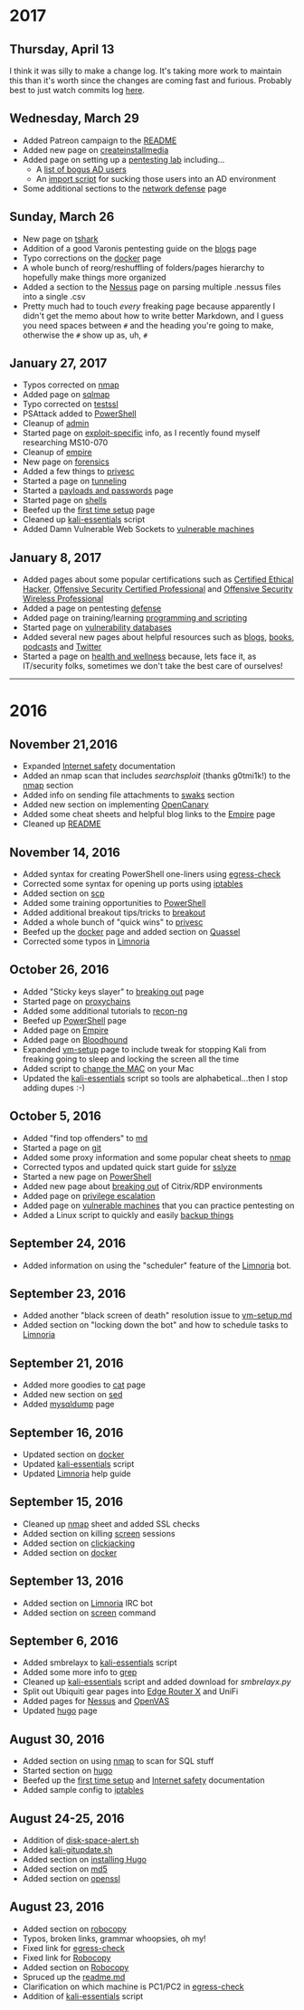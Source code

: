 # 2017
## Thursday, April 13
I think it was silly to make a change log.  It's taking more work to maintain this than it's worth since the changes are coming fast and furious.  Probably best to just watch commits log [here](https://github.com/braimee/bpatty/commits/master).

## Wednesday, March 29
* Added Patreon campaign to the [README](README.md)
* Added new page on [createinstallmedia](cmdline/mac/createinstallmedia.md)
* Added page on setting up a [pentesting lab](pentesting/lab/index.md) including...
  * A [list of bogus AD users](pentesting/lab/lusers.csv)
  * An [import script](pentesting/lab/import-ad-users.ps1) for sucking those users into an AD environment
* Some additional sections to the [network defense](pentesting/netpen/defense-hardening.md) page

## Sunday, March 26
* New page on [tshark](cmdline/linux/tshark.md)
* Addition of a good Varonis pentesting guide on the [blogs](resources/blogs.md) page
* Typo corrections on the [docker](web/docker.md) page
* A whole bunch of reorg/reshuffling of folders/pages hierarchy to hopefully make things more organized
* Added a section to the [Nessus](pentesting/vulnerability-scanners/nessus.md) page on parsing multiple .nessus files into a single .csv
* Pretty much had to touch *every* freaking page because apparently I didn't get the memo about how to write better Markdown, and I guess you need spaces between `#` and the heading you're going to make, otherwise the `#` show up as, uh, `#`


## January 27, 2017
* Typos corrected on [nmap](cmdline/linux/nmap.md)
* Added page on [sqlmap](cmdline/linux/sqlmap.md)
* Typo corrected on [testssl](cmdline/linux/testssl.md)
* PSAttack added to [PowerShell](cmdline/windows/powershell.md)
* Cleanup of [admin](pentesting/admin/admin.md)
* Started page on [exploit-specific](pentesting/exploit-info/exploit-info.md) info, as I recently found myself researching MS10-070
* Cleanup of [empire](pentesting/netpen/empire.md)
* New page on [forensics](pentesting/netpen/forensics.md)
* Added a few things to [privesc](pentesting/netpen/privesc.md)
* Started a page on [tunneling](pentesting/netpen/tunneling.md) 
* Started a [payloads and passwords](pentesting/payloads/payloads-and-passwords.md) page
* Started page on [shells](pentesting/webapp/shells.md)
* Beefed up the [first time setup](resources/best-practices/1sttimesetup.md) page
* Cleaned up [kali-essentials](scripts/linux/kali-essentials.sh) script
* Added Damn Vulnerable Web Sockets to [vulnerable machines](training/vulnerable-machines.md)

## January 8, 2017
* Added pages about some popular certifications such as [Certified Ethical Hacker](certifications/ceh.md), [Offensive Security Certified Professional](certifications/oscp.md) and [Offensive Security Wireless Professional](certifications/oswp.md)
* Added a page on pentesting [defense](pentesting/netpen/defense-hardening.md)
* Added page on training/learning [programming and scripting](training/programming-and-scripting.md)
* Started page on [vulnerability databases](pentesting/vulnerability-scanners/vulnerability-databases.md)
* Added several new pages about helpful resources such as [blogs](resources/blogs.md), [books](resources/books.md), [podcasts](resources/podcasts.md) and [Twitter](resources/twitter.md)
* Started a page on [health and wellness](resources/health-and-wellness.md) because, lets face it, as IT/security folks, sometimes we don't take the best care of ourselves!

---

# 2016

## November 21,2016
* Expanded [Internet safety](best-practices/internetsafety.md) documentation
* Added an nmap scan that includes *searchsploit* (thanks g0tmi1k!) to the [nmap](cmdline/linux/nmap.md) section
* Added info on sending file attachments to [swaks](cmdline/linux/swaks.md) section
* Added new section on implementing [OpenCanary](pentesting/honeypots/opencanary.md)
* Added some cheat sheets and helpful blog links to the [Empire](pentesting/netpen/empire.md) page
* Cleaned up [README](README.md)

## November 14, 2016
* Added syntax for creating PowerShell one-liners using [egress-check](cmdline/linux/egress-check.md)
* Corrected some syntax for opening up ports using [iptables](cmdline/linux/iptables.md)
* Added section on [scp](cmdline/linux/scp.md)
* Added some training opportunities to [PowerShell](cmdline/windows/powershell.md) 
* Added additional breakout tips/tricks to [breakout](pentesting/netpen/breakout.md) 
* Added a whole bunch of "quick wins" to [privesc](pentesting/netpen/privesc.md)
* Beefed up the [docker](web/docker.md) page and added section on [Quassel](web/docker.md/#quassel)
* Corrected some typos in [Limnoria](web/limnoria.md)

## October 26, 2016
* Added "Sticky keys slayer" to [breaking out](pentesting/netpen/breakout.md) page
* Started page on [proxychains](cmdline/linux/proxychains.md)
* Added some additional tutorials to [recon-ng](cmdline/linux/recon-ng.md)
* Beefed up [PowerShell](cmdline/windows/powershell.md) page
* Added page on [Empire](pentesting/netpen/empire.md)
* Added page on [Bloodhound](pentesting/netpen/bloodhound.md)
* Expanded [vm-setup](pentesting/vm-setup/vm-setup.md) page to include tweak for stopping Kali from freaking going to sleep and locking the screen all the time
* Added script to [change the MAC](scripts/mac/changemac.md) on your Mac
* Updated the [kali-essentials](scripts/linux/kali-essentials.sh) script so tools are alphabetical...then I stop adding dupes :-)

## October 5, 2016
* Added "find top offenders" to [md](cmdline/linux/du.md)
* Started a page on [git](cmdline/linux/git.md)
* Added some proxy information and some popular cheat sheets to [nmap](cmdline/linux/nmap.md)
* Corrected typos and updated quick start guide for [sslyze](cmdline/linux/sslyze.md)
* Started a new page on [PowerShell](cmdline/windows/powershell.md)
* Added new page about [breaking out](pentesting/netpen/breakout.md) of Citrix/RDP environments
* Added page on [privilege escalation](pentesting/netpen/privesc.md)
* Added page on [vulnerable machines](pentesting/training/vulnerablemachines.md) that you can practice pentesting on
* Added a Linux script to quickly and easily [backup things](scripts/linux/backup-stuff.sh)

## September 24, 2016
* Added information on using the "scheduler" feature of the [Limnoria](web/limnoria.md) bot.

## September 23, 2016
* Added another "black screen of death" resolution issue to [vm-setup.md](pentesting/vm-setup/vm-setup.md)
* Added section on "locking down the bot" and how to schedule tasks to [Limnoria](web/limnoria.md)

## September 21, 2016
* Added more goodies to [cat](cmdline/linux/cat.md) page
* Added new section on [sed](cmdline/linux/sed.md)
* Added [mysqldump](cmdline/linux/mysqldump.md) page

## September 16, 2016
* Updated section on [docker](web/docker.md)
* Updated [kali-essentials](scripts/linux/kali-essentials.sh) script
* Updated [Limnoria](web/limnoria.md) help guide

## September 15, 2016
* Cleaned up [nmap](cmdline/linux/nmap.md) sheet and added SSL checks
* Added section on killing [screen](cmdline/linux/screen.md) sessions
* Added section on [clickjacking](pentesting/webapp/clickjacking.md)
* Added section on [docker](web/docker.md)

## September 13, 2016
* Added section on [Limnoria](web/limnoria.md) IRC bot
* Added section on [screen](cmdline/linux/screen.md) command

## September 6, 2016
* Added smbrelayx to [kali-essentials](scripts/kali-essentials.sh) script 
* Added some more info to [grep](cmdline/linux/grep.md)
* Cleaned up [kali-essentials](scripts/linux/kali-essentials.sh) script and added download for *smbrelayx.py*
* Split out Ubiquiti gear pages into [Edge Router X](hardware/ubiquiti/edgerouterx/erx.md) and UniFi
* Added pages for [Nessus](pentesting/vulnerability-scanners/nessus.md) and [OpenVAS](pentesting/vulnerability-scanners/openvas.md) 
* Updated [hugo](web/hugo.md) page

## August 30, 2016
* Added section on using [nmap](cmdline/linux/nmap.md) to scan for SQL stuff
* Started section on [hugo](web/hugo.md)
* Beefed up the [first time setup](best-practices/1sttimesetup.md) and [Internet safety](best-practices/internetsafety.md) documentation
* Added sample config to [iptables](cmdline/linux/iptables.md)

## August 24-25, 2016
* Addition of [disk-space-alert.sh](scripts/linux/disk-space-alert.sh)
* Added [kali-gitupdate.sh](scripts/linux/kali-gitupdate.sh)
* Added section on [installing Hugo](web/hugo.md)
* Added section on [md5](cmdline/mac/md5.md)
* Added section on [openssl](cmdline/mac/openssl.md)

## August 23, 2016
* Added section on [robocopy](cmdline/windows/robocopy.md)
* Typos, broken links, grammar whoopsies, oh my!
* Fixed link for [egress-check](cmdline/linux/egress-check.md)
* Fixed link for [Robocopy](cmdline/windows/robocopy.md)
* Added section on [Robocopy](cmdline/windows/robocopy.md)
* Spruced up the [readme.md](README.md)
* Clarification on which machine is PC1/PC2 in [egress-check](cmdline/linux/egress-check.md)
* Addition of [kali-essentials](scripts/kali-essentials.sh) script
